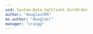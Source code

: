 ```yaml
---
uid: System.Data.SqlClient.SortOrder
author: "douglaslMS"
ms.author: "douglasl"
manager: "craigg"
---
```

